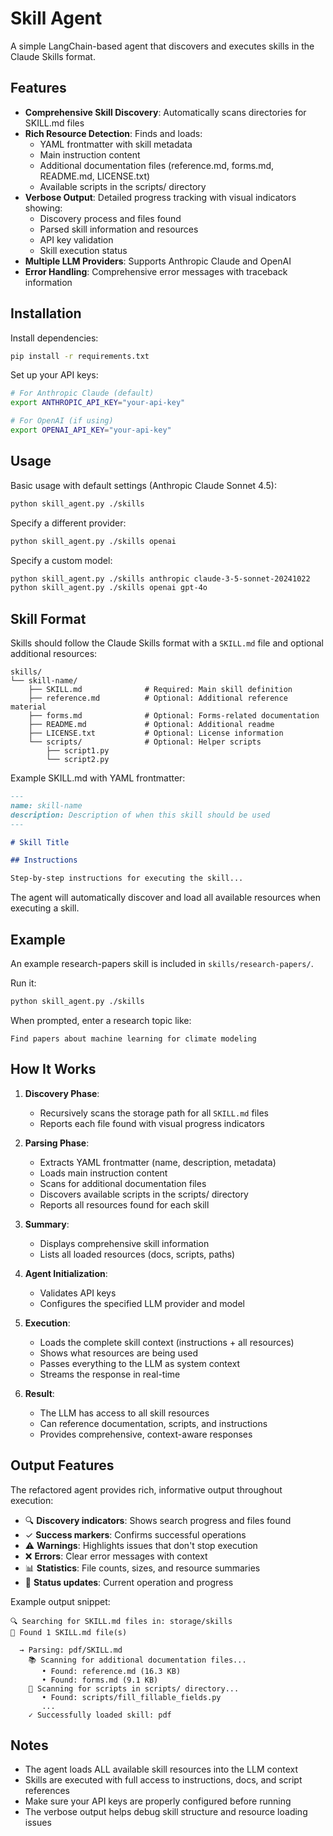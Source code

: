 # Skill Agent

A simple LangChain-based agent that discovers and executes skills in the Claude Skills format.

## Features

- **Comprehensive Skill Discovery**: Automatically scans directories for SKILL.md files
- **Rich Resource Detection**: Finds and loads:
  - YAML frontmatter with skill metadata
  - Main instruction content
  - Additional documentation files (reference.md, forms.md, README.md, LICENSE.txt)
  - Available scripts in the scripts/ directory
- **Verbose Output**: Detailed progress tracking with visual indicators showing:
  - Discovery process and files found
  - Parsed skill information and resources
  - API key validation
  - Skill execution status
- **Multiple LLM Providers**: Supports Anthropic Claude and OpenAI
- **Error Handling**: Comprehensive error messages with traceback information

## Installation

Install dependencies:

```bash
pip install -r requirements.txt
```

Set up your API keys:

```bash
# For Anthropic Claude (default)
export ANTHROPIC_API_KEY="your-api-key"

# For OpenAI (if using)
export OPENAI_API_KEY="your-api-key"
```

## Usage

Basic usage with default settings (Anthropic Claude Sonnet 4.5):

```bash
python skill_agent.py ./skills
```

Specify a different provider:

```bash
python skill_agent.py ./skills openai
```

Specify a custom model:

```bash
python skill_agent.py ./skills anthropic claude-3-5-sonnet-20241022
python skill_agent.py ./skills openai gpt-4o
```

## Skill Format

Skills should follow the Claude Skills format with a `SKILL.md` file and optional additional resources:

```
skills/
└── skill-name/
    ├── SKILL.md              # Required: Main skill definition
    ├── reference.md          # Optional: Additional reference material
    ├── forms.md              # Optional: Forms-related documentation
    ├── README.md             # Optional: Additional readme
    ├── LICENSE.txt           # Optional: License information
    └── scripts/              # Optional: Helper scripts
        ├── script1.py
        └── script2.py
```

Example SKILL.md with YAML frontmatter:

```markdown
---
name: skill-name
description: Description of when this skill should be used
---

# Skill Title

## Instructions

Step-by-step instructions for executing the skill...
```

The agent will automatically discover and load all available resources when executing a skill.

## Example

An example research-papers skill is included in `skills/research-papers/`.

Run it:

```bash
python skill_agent.py ./skills
```

When prompted, enter a research topic like:

```
Find papers about machine learning for climate modeling
```

## How It Works

1. **Discovery Phase**:
   - Recursively scans the storage path for all `SKILL.md` files
   - Reports each file found with visual progress indicators

2. **Parsing Phase**:
   - Extracts YAML frontmatter (name, description, metadata)
   - Loads main instruction content
   - Scans for additional documentation files
   - Discovers available scripts in the scripts/ directory
   - Reports all resources found for each skill

3. **Summary**:
   - Displays comprehensive skill information
   - Lists all loaded resources (docs, scripts, paths)

4. **Agent Initialization**:
   - Validates API keys
   - Configures the specified LLM provider and model

5. **Execution**:
   - Loads the complete skill context (instructions + all resources)
   - Shows what resources are being used
   - Passes everything to the LLM as system context
   - Streams the response in real-time

6. **Result**:
   - The LLM has access to all skill resources
   - Can reference documentation, scripts, and instructions
   - Provides comprehensive, context-aware responses

## Output Features

The refactored agent provides rich, informative output throughout execution:

- 🔍 **Discovery indicators**: Shows search progress and files found
- ✓ **Success markers**: Confirms successful operations
- ⚠️ **Warnings**: Highlights issues that don't stop execution
- ❌ **Errors**: Clear error messages with context
- 📊 **Statistics**: File counts, sizes, and resource summaries
- 🎯 **Status updates**: Current operation and progress

Example output snippet:
```
🔍 Searching for SKILL.md files in: storage/skills
📄 Found 1 SKILL.md file(s)

  → Parsing: pdf/SKILL.md
    📚 Scanning for additional documentation files...
       • Found: reference.md (16.3 KB)
       • Found: forms.md (9.1 KB)
    🔧 Scanning for scripts in scripts/ directory...
       • Found: scripts/fill_fillable_fields.py
       ...
    ✓ Successfully loaded skill: pdf
```

## Notes

- The agent loads ALL available skill resources into the LLM context
- Skills are executed with full access to instructions, docs, and script references
- Make sure your API keys are properly configured before running
- The verbose output helps debug skill structure and resource loading issues
